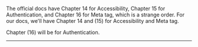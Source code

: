 The official docs have Chapter 14 for Accessibility, Chapter 15 for Authentication, and Chapter 16 for Meta tag, which is a strange order. For our docs, we'll have Chapter 14 and (15) for Accessibility and Meta tag.

Chapter (16) will be for Authentication.

---

